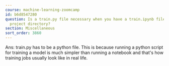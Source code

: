 ```yaml
---
course: machine-learning-zoomcamp
id: b6d8547280
question: Is a train.py file necessary when you have a train.ipynb file in your midterm
  project directory?
section: Miscellaneous
sort_order: 3860
---
```


Ans: train.py has to be a python file. This is because running a python script for training a model is much simpler than running a notebook and that's how training jobs usually look like in real life.

